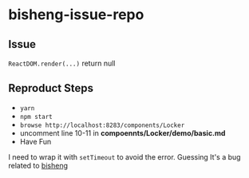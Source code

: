 bisheng-issue-repo
==================

Issue
-----

`ReactDOM.render(...)` return null

Reproduct Steps
---------------

- `yarn`
- `npm start`
- `browse http://localhost:8283/components/Locker`
- uncomment line 10-11 in **compoennts/Locker/demo/basic.md**
- Have Fun


I need to wrap it with `setTimeout` to avoid the error. Guessing It's a bug related to [bisheng](https://github.com/benjycui/bisheng/)